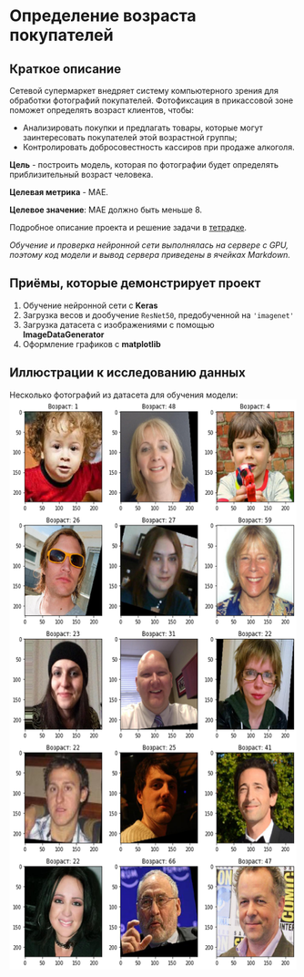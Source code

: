 # Определение возраста покупателей

## Краткое описание
Сетевой супермаркет внедряет систему компьютерного зрения для обработки фотографий покупателей. 
Фотофиксация в прикассовой зоне поможет определять возраст клиентов, чтобы:
- Анализировать покупки и предлагать товары, которые могут заинтересовать покупателей этой возрастной группы;
- Контролировать добросовестность кассиров при продаже алкоголя.

**Цель** - построить модель, которая по фотографии будет определять приблизительный возраст человека.

**Целевая метрика** - MAE.

**Целевое значение**: MAE должно быть меньше 8.

Подробное описание проекта и решение задачи в 
[тетрадке](/14%20Компьютерное%20зрение/Определение%20возраста%20покупателей.ipynb).

*Обучение и проверка нейронной сети выполнялась на сервере с GPU, поэтому код модели и вывод сервера
приведены в ячейках Markdown.*


## Приёмы, которые демонстрирует проект
1. Обучение нейронной сети с **Keras**
2. Загрузка весов и дообучение `ResNet50`, предобученной на `'imagenet'`
3. Загрузка датасета с изображениями с помощью **ImageDataGenerator**
4. Оформление графиков с **matplotlib**


## Иллюстрации к исследованию данных
Несколько фотографий из датасета для обучения модели:  
<img alt="Оценки качества предсказаний моеделей" src="/14%20Компьютерное%20зрение/images/0.png" height="1000">
